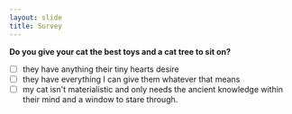 ```yaml
---
layout: slide
title: Survey
---
```

**Do you give your cat the best toys and a cat tree to sit on?**
- [ ] they have anything their tiny hearts desire
- [ ] they have everything I can give them whatever that means
- [ ] my cat isn't materialistic and only needs the ancient knowledge within their mind and a window to stare through.
